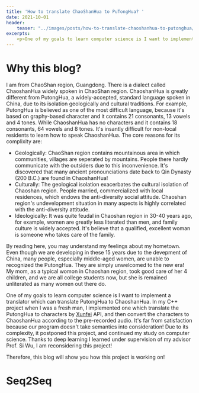 ```yaml
---
title: 'How to translate ChaoShanHua to PuTongHua? '
date: 2021-10-01
header: 
    teaser: "../images/posts/how-to-translate-chaoshanhua-to-putonghua/teaser.png"
excerpts:
    <p>One of my goals to learn computer science is I want to implement a translator which can translate PutongHua to ChaoshanHua. In my C++ project when I was a fresh man, I implemented one which translate the PutongHua to characters by [Xunfei]() API, and then convert the characters to ChaoshanHua according to the pre-recorded audio. It's far from satisfaction because our program doesn't take semantics into consideration! Due to its complexity, it postponed this project, and continued my study on computer science. Thanks to deep learning I learned under supervision of my advisor Prof. Si Wu, I am reconsidering this project! </p>
---
```


Why this blog? 
=====
I am from ChaoShan region, Guangdong. There is a dialect called ChaoshanHua widely spoken in ChaoShan region. ChaoshanHua is greatly different from PutongHua, a widely-accepted, standard language spoken in China, due to its isolation geologically and cultural traditions. For example, PutongHua is believed as one of the most difficult language, because it's based on graphy-based character and it contains 21 consonants, 13 vowels and 4 tones. While ChaoshanHua has no characters and it contains 18 consonants, 64 vowels and 8 tones. It's insantly difficult for non-local residents to learn how to speak ChaoshanHua. The core reasons for its complixity are: 

- Geologically: ChaoShan region contains mountainous area in which communities, villages are seperated by mountains. People there hardly communicate with the outsiders due to this inconvenience. It's discovered that many ancient pronounciations date back to Qin Dynasty (200 B.C.) are found in ChaoshanHua! 
- Culturally: The geological isolation exacerbates the cultural isolation of Chaoshan region. People married, commercialized with local residences, which endows the anti-diversity social attitude. Chaoshan region's undevelopment situation in many aspects is highly correlated with the anti-diversity attitude. 
- Ideologically: It was quite feudal in Chaoshan region in 30-40 years ago, for example, women are greatly less literated than men, and family culture is widely accepted. It's believe that a qualified, excellent woman is someone who takes care of the family. 

By reading here, you may understand my feelings about my hometown. Even though we are developing in these 15 years due to the devepment of China, many people, especially middle-aged women, are unable to recognized the PutongHua. They are simply unwelcomed to the new era! My mom, as a typical womon in Chaoshan region, took good care of her 4 children, and we are all college students now, but she is remained unliterated as many women out there do. 

One of my goals to learn computer science is I want to implement a translator which can translate PutongHua to ChaoshanHua. In my C++ project when I was a fresh man, I implemented one which translate the PutongHua to characters by [Xunfei]() API, and then convert the characters to ChaoshanHua according to the pre-recorded audio. It's far from satisfaction because our program doesn't take semantics into consideration! Due to its complexity, it postponed this project, and continued my study on computer science. Thanks to deep learning I learned under supervision of my advisor Prof. Si Wu, I am reconsidering this project! 

Therefore, this blog will show you how this project is working on! 

# Seq2Seq 



